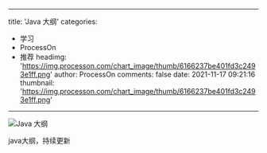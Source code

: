 
---
title: 'Java 大纲'
categories: 
 - 学习
 - ProcessOn
 - 推荐
headimg: 'https://img.processon.com/chart_image/thumb/6166237be401fd3c2493e1ff.png'
author: ProcessOn
comments: false
date: 2021-11-17 09:21:16
thumbnail: 'https://img.processon.com/chart_image/thumb/6166237be401fd3c2493e1ff.png'
---

<div>   
<img class="thumb" alt="Java 大纲" src="https://img.processon.com/chart_image/thumb/6166237be401fd3c2493e1ff.png" referrerpolicy="no-referrer">
<p>java大纲，持续更新</p>  
</div>
            